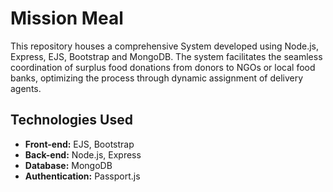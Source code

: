 # Mission Meal




This repository houses a comprehensive System developed using Node.js, Express, EJS, Bootstrap and MongoDB. The system facilitates the seamless coordination of surplus food donations from donors to NGOs or local food banks, optimizing the process through dynamic assignment of delivery agents.


## Technologies Used

- **Front-end:** EJS, Bootstrap
- **Back-end:** Node.js, Express
- **Database:** MongoDB
- **Authentication:** Passport.js


